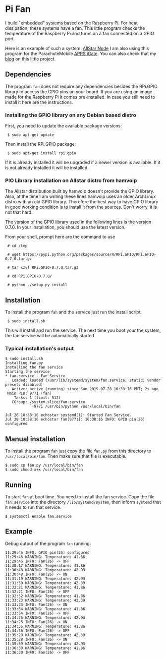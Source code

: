 # Pi Fan

I build "embedded" systems based on the Raspberry Pi. For heat
dissipation, these systems have a fan. This little program checks the
temperature of the Raspberry Pi and turns on a fan connected on a GPIO
port.

Here is an example of such a system: [AllStar Node](http://0x9900.com/mobile-allstar-node/)
I am also using this program for the ParachuteMobile [APRS iGate](http://0x9900.com/aprs-igate-for-parachute-mobile/).
You can also check that my [blog](http://0x9900.com/keeping-your-allstar-node-cool/) on this little project.


## Dependencies

The program `fan` does not require any dependencies besides the
RPi.GPIO library to access the GPIO pins on your board. If you are
using an image made for the Raspberry Pi it comes pre-installed. In
case you still need to install it here are the instructions.

### Installing the GPIO library on any Debian based distro

First, you need to update the available package versions:

```
 $ sudo apt-get update
```

Then install the RPi.GPIO package:

```
 $ sudo apt-get install rpi.gpio
```

If it is already installed it will be upgraded if a newer version is
available. If it is not already installed it will be installed.

### PIO Library installation on Allstar distro from hamvoip

The Allstar distribution built by hamvoip doesn't provide the GPIO
library. Also, at the time I am writing these lines hamvoip uses an
older ArchLinux distro with an old GPIO library. Therefore the best
way to have GPIO library in good working condition is to install it
from the sources. Don't worry, it is not that hard.

The version of the GPIO library used in the following lines is the
version 0.7.0. In your installation, you should use the latest
version.

From your shell, prompt here are the command to use

```
 # cd /tmp

 # wget https://pypi.python.org/packages/source/R/RPi.GPIO/RPi.GPIO-0.7.0.tar.gz

 # tar xzvf RPi.GPIO-0.7.0.tar.gz

 # cd RPi.GPIO-0.7.0/

 # python ./setup.py install
```


## Installation

To install the program `fan` and the service just run the install
script.

```
 $ sudo install.sh
```

This will install and run the service. The next time you boot your
the system, the fan service will be automatically started.

### Typical installation's output

```
$ sudo install.sh
Installing fan.py
Installing the fan service
Starting the service
* fan.service - Fan Service
   Loaded: loaded (/usr/lib/systemd/system/fan.service; static; vendor preset: disabled)
   Active: active (running) since Sun 2019-07-28 10:38:16 PDT; 2s ago
 Main PID: 9771 (fan)
    Tasks: 1 (limit: 512)
   CGroup: /system.slice/fan.service
           `-9771 /usr/bin/python /usr/local/bin/fan

Jul 28 10:38:16 echostar systemd[1]: Started Fan Service.
Jul 28 10:38:16 echostar fan[9771]: 10:38:16 INFO: GPIO pin(26) configured
```

## Manual installation

To install the program `fan` just copy the file `fan.py` from this
directory to `/usr/local/bin/fan`. Then make sure that file is
executable.

```
$ sudo cp fan.py /usr/local/bin/fan
$ sudo chmod a+x /usr/local/bin/fan
```

## Running

To start `fan` at boot time. You need to install the fan service. Copy
the file `fan.service` into the directory `/lib/systemd/system`, then
inform `systemd` that it needs to run that service.

```
$ systemctl enable fan.service

```

## Example

Debug output of the program `fan` running.
```
11:29:46 INFO: GPIO pin(26) configured
11:29:46 WARNING: Temperature: 41.86
11:29:46 INFO: Fan(26) -> OFF
11:30:17 WARNING: Temperature: 41.86
11:30:48 WARNING: Temperature: 42.93
11:30:48 INFO: Fan(26) -> ON
11:31:19 WARNING: Temperature: 42.93
11:31:50 WARNING: Temperature: 42.39
11:32:21 WARNING: Temperature: 41.86
11:32:21 INFO: Fan(26) -> OFF
11:32:52 WARNING: Temperature: 41.86
11:33:23 WARNING: Temperature: 42.39
11:33:23 INFO: Fan(26) -> ON
11:33:54 WARNING: Temperature: 41.86
11:33:54 INFO: Fan(26) -> OFF
11:34:25 WARNING: Temperature: 42.93
11:34:25 INFO: Fan(26) -> ON
11:34:56 WARNING: Temperature: 41.86
11:34:56 INFO: Fan(26) -> OFF
11:35:28 WARNING: Temperature: 42.39
11:35:28 INFO: Fan(26) -> ON
11:35:59 WARNING: Temperature: 42.93
11:36:30 WARNING: Temperature: 41.86
11:36:30 INFO: Fan(26) -> OFF
```
